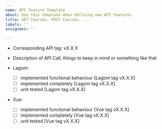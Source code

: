 ```yaml
---
name: API Feature Template
about: Use this template when defining new API features
title: GET Courses, POST Courses, ...
labels: ''
assignees: ''

---
```


- Corresponding API tag: vX.X.X
- Description of API Call, things to keep in mind or something like that


- Lagom:
  - [ ] implemented functional behaviour [Lagom tag vX.X.X]
  - [ ] implemented completely [Lagom tag vX.X.X]
  - [ ] unit tested [Lagom tag vX.X.X]

- Vue: 
  - [ ] implemented functional behaviour [Vue tag vX.X.X]
  - [ ] implemented completely [Vue tag vX.X.X]
  - [ ] unit tested [Vue tag vX.X.X]
